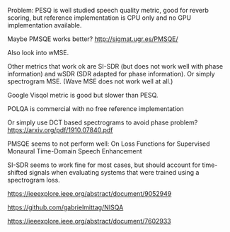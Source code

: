 Problem: PESQ is well studied speech quality metric, good for reverb scoring, but reference implementation is CPU only and no GPU implementation available.

Maybe PMSQE works better? http://sigmat.ugr.es/PMSQE/

Also look into wMSE.

Other metrics that work ok are SI-SDR (but does not work well with phase information) and wSDR (SDR adapted for phase information). Or simply spectrogram MSE. (Wave MSE does not work well at all.)

Google Visqol metric is good but slower than PESQ.

POLQA is commercial with no free reference implementation

Or simply use DCT based spectrograms to avoid phase problem? https://arxiv.org/pdf/1910.07840.pdf

PMSQE seems to not perform well: On Loss Functions for Supervised Monaural Time-Domain Speech Enhancement

SI-SDR seems to work fine for most cases, but should account for time-shifted signals when evaluating systems that were trained using a spectrogram loss.

https://ieeexplore.ieee.org/abstract/document/9052949

https://github.com/gabrielmittag/NISQA

https://ieeexplore.ieee.org/abstract/document/7602933

